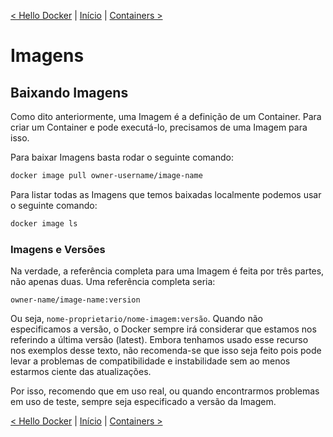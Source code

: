 [< Hello Docker](3-HelloDocker.md) | [Início](README.md) | [Containers >](5-Containers.md)

# Imagens

## Baixando Imagens
Como dito anteriormente, uma Imagem é a definição de um Container. Para criar um Container e pode executá-lo, precisamos de uma Imagem para isso.

Para baixar Imagens basta rodar o seguinte comando:
```bash
docker image pull owner-username/image-name
```

Para listar todas as Imagens que temos baixadas localmente podemos usar o seguinte comando:
```bash
docker image ls
```

### Imagens e Versões

Na verdade, a referência completa para uma Imagem é feita por três partes, não apenas duas. Uma referência completa seria:

```
owner-name/image-name:version
```

Ou seja, ```nome-proprietario/nome-imagem:versão```. Quando não especificamos a versão, o Docker sempre irá considerar que estamos nos referindo a última versão (latest). Embora tenhamos usado esse recurso nos exemplos desse texto, não recomenda-se que isso seja feito pois pode levar a problemas de compatibilidade e instabilidade sem ao menos estarmos ciente das atualizações.

Por isso, recomendo que em uso real, ou quando encontrarmos problemas em uso de teste, sempre seja especificado a versão da Imagem. 

[< Hello Docker](3-HelloDocker.md) | [Início](README.md) | [Containers >](5-Containers.md)
